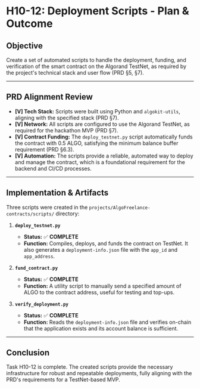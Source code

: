 # **H10-12: Deployment Scripts - Plan & Outcome**

## **Objective**
Create a set of automated scripts to handle the deployment, funding, and verification of the smart contract on the Algorand TestNet, as required by the project's technical stack and user flow (PRD §5, §7).

---

## **PRD Alignment Review**

-   **[V] Tech Stack:** Scripts were built using Python and `algokit-utils`, aligning with the specified stack (PRD §7).
-   **[V] Network:** All scripts are configured to use the Algorand TestNet, as required for the hackathon MVP (PRD §7).
-   **[V] Contract Funding:** The `deploy_testnet.py` script automatically funds the contract with 0.5 ALGO, satisfying the minimum balance buffer requirement (PRD §6.3).
-   **[V] Automation:** The scripts provide a reliable, automated way to deploy and manage the contract, which is a foundational requirement for the backend and CI/CD processes.

---

## **Implementation & Artifacts**

Three scripts were created in the `projects/AlgoFreelance-contracts/scripts/` directory:

1.  **`deploy_testnet.py`**
    -   **Status:** ✅ **COMPLETE**
    -   **Function:** Compiles, deploys, and funds the contract on TestNet. It also generates a `deployment-info.json` file with the `app_id` and `app_address`.

2.  **`fund_contract.py`**
    -   **Status:** ✅ **COMPLETE**
    -   **Function:** A utility script to manually send a specified amount of ALGO to the contract address, useful for testing and top-ups.

3.  **`verify_deployment.py`**
    -   **Status:** ✅ **COMPLETE**
    -   **Function:** Reads the `deployment-info.json` file and verifies on-chain that the application exists and its account balance is sufficient.

---

## **Conclusion**

Task H10-12 is complete. The created scripts provide the necessary infrastructure for robust and repeatable deployments, fully aligning with the PRD's requirements for a TestNet-based MVP.
